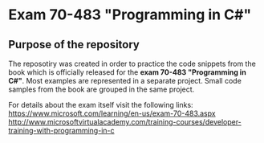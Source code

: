 Exam 70-483 "Programming in C#"
==========

## Purpose of the repository
The reposotiry was created in order to practice the code snippets from the book which is officially released for the **exam 70-483 "Programming in C#"**. Most examples are represented in a separate project. Small code samples from the book are grouped in the same project.

For details about the exam itself visit the following links:
https://www.microsoft.com/learning/en-us/exam-70-483.aspx
http://www.microsoftvirtualacademy.com/training-courses/developer-training-with-programming-in-c

